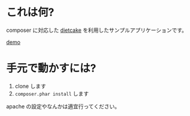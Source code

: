 # これは何?

composer に対応した [dietcake](https://github.com/xcezx/dietcake/tree/composerize) を利用したサンプルアプリケーションです。

[demo](http://dietcake-hello-world.pagodabox.com/)

# 手元で動かすには?

1. clone します
2. `composer.phar install` します

apache の設定やなんかは適宜行ってください。

